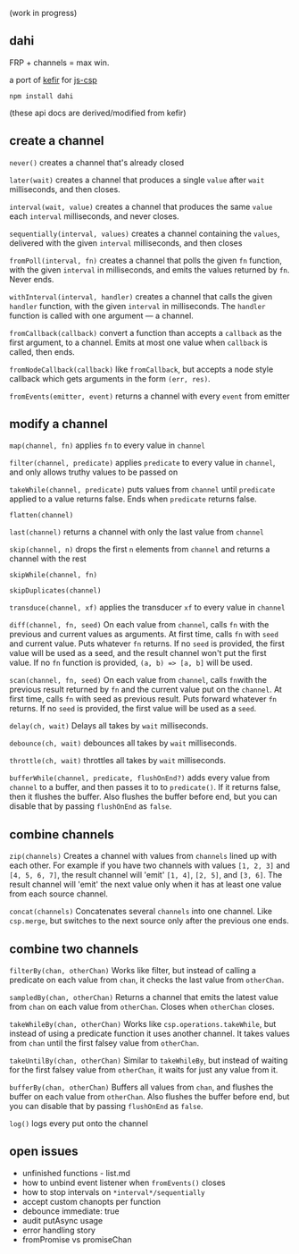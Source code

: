 (work in progress)

dahi
---

FRP + channels = max win.

a port of [kefir](https://pozadi.github.io/kefir/) for [js-csp](https://github.com/ubolonton/js-csp)

`npm install dahi`

(these api docs are derived/modified from kefir)


create a channel
---

`never()`
creates a channel that's already closed 

`later(wait)`
creates a channel that produces a single `value` after `wait` milliseconds, and then closes.

`interval(wait, value)`
creates a channel that produces the same `value` each `interval` milliseconds, and never closes.

`sequentially(interval, values)`
creates a channel containing the `values`, delivered with the given `interval` milliseconds, and then closes

`fromPoll(interval, fn)`
creates a channel that polls the given `fn` function, with the given `interval` in milliseconds, and emits the values returned by `fn`. Never ends.

`withInterval(interval, handler)`
creates a channel that calls the given `handler` function, with the given `interval` in milliseconds. The `handler` function is called with one argument — a channel.

`fromCallback(callback)`
convert a function than accepts a `callback` as the first argument, to a channel. Emits at most one value when `callback` is called, then ends.

`fromNodeCallback(callback)`
like `fromCallback`, but accepts a node style callback which gets arguments in the form `(err, res)`. 


`fromEvents(emitter, event)`
returns a channel with every `event` from emitter


modify a channel
---

`map(channel, fn)`
applies `fn` to every value in `channel`

`filter(channel, predicate)`
applies `predicate` to every value in `channel`, and only allows truthy values to be passed on

`takeWhile(channel, predicate)`
puts values from `channel` until `predicate` applied to a value returns false. Ends when `predicate` returns false.

`flatten(channel)`

`last(channel)`
returns a channel with only the last value from `channel`

`skip(channel, n)`
drops the first `n` elements from `channel` and returns a channel with the rest

`skipWhile(channel, fn)`

`skipDuplicates(channel)`

`transduce(channel, xf)`
applies the transducer `xf` to every value in `channel`

`diff(channel, fn, seed)`
On each value from `channel`, calls `fn` with the previous and current values as arguments. At first time, calls `fn` with `seed` and current value. Puts whatever `fn` returns. If no `seed` is provided, the first value will be used as a seed, and the result channel won't put the first value. If no `fn` function is provided, `(a, b) => [a, b]` will be used.

`scan(channel, fn, seed)`
On each value from `channel`, calls `fn`with the previous result returned by `fn` and the current value put on the `channel`. At first time, calls `fn` with seed as previous result. Puts forward whatever `fn` returns. If no `seed` is provided, the first value will be used as a `seed`.

`delay(ch, wait)`
Delays all takes by `wait` milliseconds.

`debounce(ch, wait)`
debounces all takes by `wait` milliseconds.

`throttle(ch, wait)`
throttles all takes by `wait` milliseconds.

`bufferWhile(channel, predicate, flushOnEnd?)`
adds every value from `channel` to a buffer, and then passes it to to `predicate()`. If it returns false, then it flushes the buffer. Also flushes the buffer before end, but you can disable that by passing `flushOnEnd` as `false`.


combine channels
---
`zip(channels)`
Creates a channel with values from `channels` lined up with each other. For example if you have two channels with values `[1, 2, 3]` and `[4, 5, 6, 7]`, the result channel will 'emit' `[1, 4]`, `[2, 5]`, and `[3, 6]`. The result channel will 'emit' the next value only when it has at least one value from each source channel.

`concat(channels)`
Concatenates several `channels` into one channel. Like `csp.merge`, but switches to the next source only after the previous one ends.


combine two channels
---
`filterBy(chan, otherChan)`
Works like filter, but instead of calling a predicate on each value from `chan`, it checks the last value from `otherChan`.

`sampledBy(chan, otherChan)`
Returns a channel that emits the latest value from `chan` on each value from `otherChan`. Closes when `otherChan` closes.

`takeWhileBy(chan, otherChan)`
Works like `csp.operations.takeWhile`, but instead of using a predicate function it uses another channel. It takes values from `chan` until the first falsey value from `otherChan`.

`takeUntilBy(chan, otherChan)`
Similar to `takeWhileBy`, but instead of waiting for the first falsey value from `otherChan`, it waits for just any value from it.

`bufferBy(chan, otherChan)`
Buffers all values from `chan`, and flushes the buffer on each value from `otherChan`. Also flushes the buffer before end, but you can disable that by passing `flushOnEnd` as `false`.

`log()`
logs every put onto the channel


open issues 
---
- unfinished functions - list.md
- how to unbind event listener when `fromEvents()` closes
- how to stop intervals on `*interval*/sequentially`
- accept custom chanopts per function
- debounce immediate: true
- audit putAsync usage
- error handling story
- fromPromise vs promiseChan